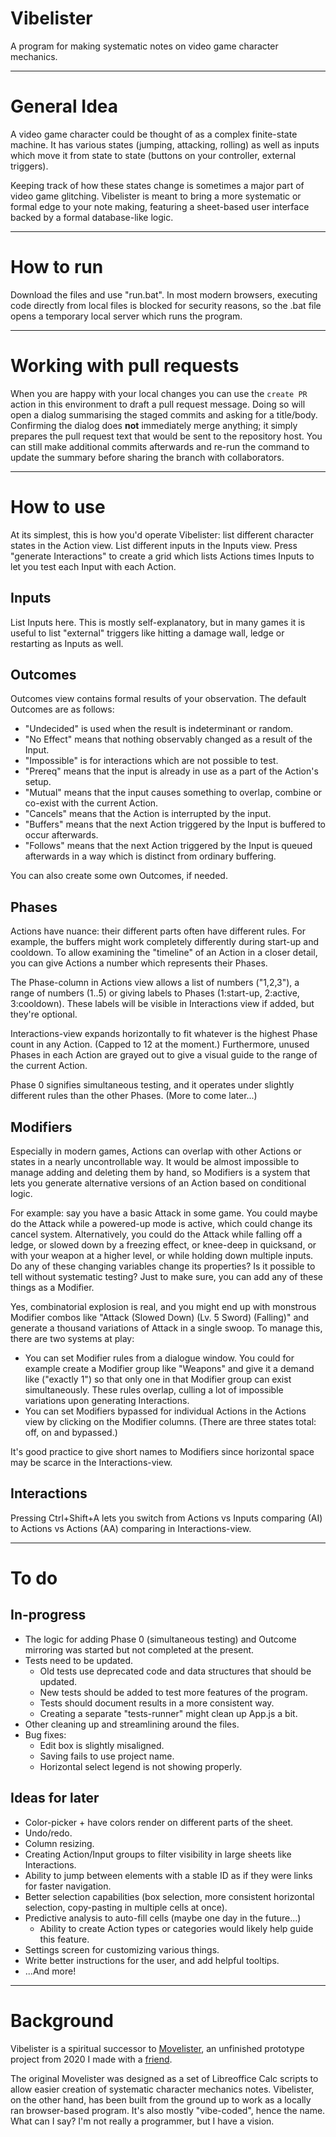 # Vibelister
A program for making systematic notes on video game character mechanics.

---
# General Idea
A video game character could be thought of as a complex finite-state machine. It has various states (jumping, attacking, rolling) as well as inputs which move it from state to state (buttons on your controller, external triggers).

Keeping track of how these states change is sometimes a major part of video game glitching. Vibelister is meant to bring a more systematic or formal edge to your note making, featuring a sheet-based user interface backed by a formal database-like logic.

---
# How to run
Download the files and use "run.bat". In most modern browsers, executing code directly from local files is blocked for security reasons, so the .bat file opens a temporary local server which runs the program.

---
# Working with pull requests

When you are happy with your local changes you can use the `create PR` action
in this environment to draft a pull request message. Doing so will open a
dialog summarising the staged commits and asking for a title/body. Confirming
the dialog does **not** immediately merge anything; it simply prepares the pull
request text that would be sent to the repository host. You can still make
additional commits afterwards and re-run the command to update the summary
before sharing the branch with collaborators.

---
# How to use
At its simplest, this is how you'd operate Vibelister: list different character states in the Action view. List different inputs in the Inputs view. Press "generate Interactions" to create a grid which lists Actions times Inputs to let you test each Input with each Action.

## Inputs
List Inputs here. This is mostly self-explanatory, but in many games it is useful to list "external" triggers like hitting a damage wall, ledge or restarting as Inputs as well.

## Outcomes

Outcomes view contains formal results of your observation. The default Outcomes are as follows:
* "Undecided" is used when the result is indeterminant or random.
* "No Effect" means that nothing observably changed as a result of the Input.
* "Impossible" is for interactions which are not possible to test.
* "Prereq" means that the input is already in use as a part of the Action's setup.
* "Mutual" means that the input causes something to overlap, combine or co-exist with the current Action.
* "Cancels" means that the Action is interrupted by the input.
* "Buffers" means that the next Action triggered by the Input is buffered to occur afterwards.
* "Follows" means that the next Action triggered by the Input is queued afterwards in a way which is distinct from ordinary buffering.

You can also create some own Outcomes, if needed.

## Phases
Actions have nuance: their different parts often have different rules. For example, the buffers might work completely differently during start-up and cooldown. To allow examining the "timeline" of an Action in a closer detail, you can give Actions a number which represents their Phases.

The Phase-column in Actions view allows a list of numbers ("1,2,3"), a range of numbers (1..5) or giving labels to Phases (1:start-up, 2:active, 3:cooldown). These labels will be visible in Interactions view if added, but they're optional.

Interactions-view expands horizontally to fit whatever is the highest Phase count in any Action. (Capped to 12 at the moment.) Furthermore, unused Phases in each Action are grayed out to give a visual guide to the range of the current Action.

Phase 0 signifies simultaneous testing, and it operates under slightly different rules than the other Phases. (More to come later...)

## Modifiers
Especially in modern games, Actions can overlap with other Actions or states in a nearly uncontrollable way. It would be almost impossible to manage adding and deleting them by hand, so Modifiers is a system that lets you generate alternative versions of an Action based on conditional logic.

For example: say you have a basic Attack in some game. You could maybe do the Attack while a powered-up mode is active, which could change its cancel system. Alternatively, you could do the Attack while falling off a ledge, or slowed down by a freezing effect, or knee-deep in quicksand, or with your weapon at a higher level, or while holding down multiple inputs. Do any of these changing variables change its properties? Is it possible to tell without systematic testing? Just to make sure, you can add any of these things as a Modifier.

Yes, combinatorial explosion is real, and you might end up with monstrous Modifier combos like "Attack (Slowed Down) (Lv. 5 Sword) (Falling)" and generate a thousand variations of Attack in a single swoop. To manage this, there are two systems at play:

* You can set Modifier rules from a dialogue window. You could for example create a Modifier group like "Weapons" and give it a demand like ("exactly 1") so that only one in that Modifier group can exist simultaneously. These rules overlap, culling a lot of impossible variations upon generating Interactions.
* You can set Modifiers bypassed for individual Actions in the Actions view by clicking on the Modifier columns. (There are three states total: off, on and bypassed.)

It's good practice to give short names to Modifiers since horizontal space may be scarce in the Interactions-view.

## Interactions

Pressing Ctrl+Shift+A lets you switch from Actions vs Inputs comparing (AI) to Actions vs Actions (AA) comparing in Interactions-view.

---

# To do

## In-progress
* The logic for adding Phase 0 (simultaneous testing) and Outcome mirroring was started but not completed at the present.
* Tests need to be updated.
  * Old tests use deprecated code and data structures that should be updated.
  * New tests should be added to test more features of the program.
  * Tests should document results in a more consistent way.
  * Creating a separate "tests-runner" might clean up App.js a bit.
* Other cleaning up and streamlining around the files.
* Bug fixes:
  * Edit box is slightly misaligned.
  * Saving fails to use project name.
  * Horizontal select legend is not showing properly.

## Ideas for later
* Color-picker + have colors render on different parts of the sheet.
* Undo/redo.
* Column resizing.
* Creating Action/Input groups to filter visibility in large sheets like Interactions.
* Ability to jump between elements with a stable ID as if they were links for faster navigation.
* Better selection capabilities (box selection, more consistent horizontal selection, copy-pasting in multiple cells at once).
* Predictive analysis to auto-fill cells (maybe one day in the future...)
  * Ability to create Action types or categories would likely help guide this feature.
* Settings screen for customizing various things.
* Write better instructions for the user, and add helpful tooltips.
* ...And more!

---
# Background
Vibelister is a spiritual successor to [Movelister](https://github.com/Kazhuu/movelister), an unfinished prototype project from 2020 I made with a [friend](https://github.com/Kazhuu).

The original Movelister was designed as a set of Libreoffice Calc scripts to allow easier creation of systematic character mechanics notes. Vibelister, on the other hand, has been built from the ground up to work as a locally ran browser-based program. It's also mostly "vibe-coded", hence the name. What can I say? I'm not really a programmer, but I have a vision.
